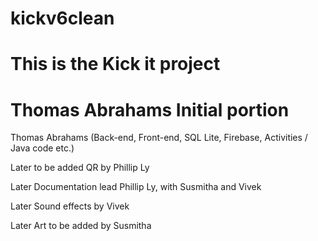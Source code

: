 # kickv6clean
# This is the Kick it project
# Thomas Abrahams Initial portion 

Thomas Abrahams (Back-end, Front-end, SQL Lite, Firebase, Activities / Java code etc.)

Later to be added QR by Phillip Ly

Later Documentation lead Phillip Ly, with Susmitha and Vivek

Later Sound effects by Vivek

Later Art to be added by Susmitha
